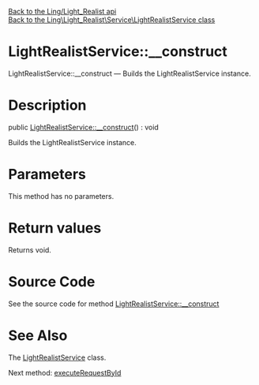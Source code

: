 [Back to the Ling/Light_Realist api](https://github.com/lingtalfi/Light_Realist/blob/master/doc/api/Ling/Light_Realist.md)<br>
[Back to the Ling\Light_Realist\Service\LightRealistService class](https://github.com/lingtalfi/Light_Realist/blob/master/doc/api/Ling/Light_Realist/Service/LightRealistService.md)


LightRealistService::__construct
================



LightRealistService::__construct — Builds the LightRealistService instance.




Description
================


public [LightRealistService::__construct](https://github.com/lingtalfi/Light_Realist/blob/master/doc/api/Ling/Light_Realist/Service/LightRealistService/__construct.md)() : void




Builds the LightRealistService instance.




Parameters
================

This method has no parameters.


Return values
================

Returns void.








Source Code
===========
See the source code for method [LightRealistService::__construct](https://github.com/lingtalfi/Light_Realist/blob/master/Service/LightRealistService.php#L113-L121)


See Also
================

The [LightRealistService](https://github.com/lingtalfi/Light_Realist/blob/master/doc/api/Ling/Light_Realist/Service/LightRealistService.md) class.

Next method: [executeRequestById](https://github.com/lingtalfi/Light_Realist/blob/master/doc/api/Ling/Light_Realist/Service/LightRealistService/executeRequestById.md)<br>

